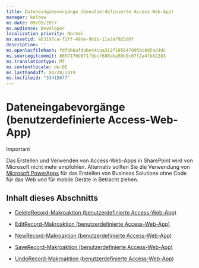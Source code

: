 ```yaml
---
title: Dateneingabevorgänge (benutzerdefinierte Access-Web-App)
manager: kelbow
ms.date: 09/05/2017
ms.audience: Developer
localization_priority: Normal
ms.assetid: a63197ca-f2ff-49de-9b1b-11a2a7925d0f
description: ''
ms.openlocfilehash: fdfbb6afdabe44caa312f1856479959c895ad3dc
ms.sourcegitcommit: 8657170d071f9bcf680aba50b9c07f2a4fb82283
ms.translationtype: MT
ms.contentlocale: de-DE
ms.lasthandoff: 04/28/2019
ms.locfileid: "33415677"
---
```

# <a name="data-entry-operations-access-custom-web-app"></a>Dateneingabevorgänge (benutzerdefinierte Access-Web-App)

> [!IMPORTANT]
> Das Erstellen und Verwenden von Access-Web-Apps in SharePoint wird von Microsoft nicht mehr empfohlen. Alternativ sollten Sie die Verwendung von [Microsoft PowerApps](https://powerapps.microsoft.com/en-us/) für das Erstellen von Business Solutions ohne Code für das Web und für mobile Geräte in Betracht ziehen. 
  
## <a name="in-this-section"></a>Inhalt dieses Abschnitts

- [DeleteRecord-Makroaktion (benutzerdefinierte Access-Web-App)](deleterecord-macro-action-access-custom-web-app.md)
    
- [EditRecord-Makroaktion (benutzerdefinierte Access-Web-App)](editrecord-macro-action-access-custom-web-app.md)
    
- [NewRecord-Makroaktion (benutzerdefinierte Access-Web-App)](newrecord-macro-action-access-custom-web-app.md)
    
- [SaveRecord-Makroaktion (benutzerdefinierte Access-Web-App)](saverecord-macro-action-access-custom-web-app.md)
    
- [UndoRecord-Makroaktion (benutzerdefinierte Access-Web-App)](undorecord-macro-action-access-custom-web-app.md)
    

